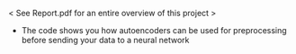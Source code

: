 < See Report.pdf for an entire overview of this project >
- The code shows you how autoencoders can be used for preprocessing before sending your data to a neural network
